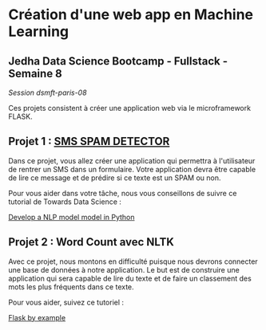 # Création d'une web app en Machine Learning

## Jedha Data Science Bootcamp - Fullstack - Semaine 8

_Session dsmft-paris-08_

Ces projets consistent à créer une application web via le microframework FLASK. 

## Projet 1 : [SMS SPAM DETECTOR](https://github.com/thefifthagreement/jedha-fs-s8-project/tree/master/sms%20spam%20detector)

Dans ce projet, vous allez créer une application qui permettra à l'utilisateur de rentrer un SMS dans un formulaire. Votre application devra être capable de lire ce message et de prédire si ce texte est un SPAM ou non.

Pour vous aider dans votre tâche, nous vous conseillons de suivre ce tutorial de Towards Data Science :

[Develop a NLP model model in Python](https://towardsdatascience.com/develop-a-nlp-model-in-python-deploy-it-with-flask-step-by-step-744f3bdd7776)


## Projet 2 : Word Count avec NLTK

Avec ce projet, nous montons en difficulté puisque nous devrons connecter une base de données à notre application. Le but est de construire une application qui sera capable de lire du texte et de faire un classement des mots les plus fréquents dans ce texte.

Pour vous aider, suivez ce tutoriel :

[Flask by example](https://realpython.com/flask-by-example-part-1-project-setup/)
